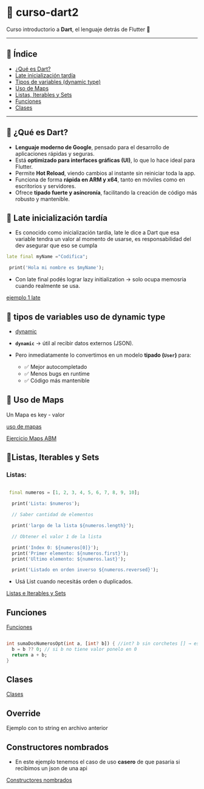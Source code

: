 # 📘 curso-dart2  
Curso introductorio a **Dart**, el lenguaje detrás de Flutter 🚀  

---

## 📑 Índice
- [¿Qué es Dart?](#-qué-es-dart)  
- [Late inicialización tardía](#-late-inicialización-tardía)  
- [Tipos de variables (dynamic type)](#-tipos-de-variables-uso-de-dynamic-type)  
- [Uso de Maps](#-uso-de-maps)  
- [Listas, Iterables y Sets](#listas-iterables-y-sets)  
- [Funciones](#funciones)  
- [Clases](#clases)  

---

## 🔹 ¿Qué es Dart?  

- **Lenguaje moderno de Google**, pensado para el desarrollo de aplicaciones rápidas y seguras.  
- Está **optimizado para interfaces gráficas (UI)**, lo que lo hace ideal para Flutter.  
- Permite **Hot Reload**, viendo cambios al instante sin reiniciar toda la app.  
- Funciona de forma **rápida en ARM y x64**, tanto en móviles como en escritorios y servidores.  
- Ofrece **tipado fuerte y asíncronía**, facilitando la creación de código más robusto y mantenible.  

## 🔹 Late inicialización tardía

- Es conocido como inicialización tardia, late le dice a Dart que esa variable tendra un valor al momento de usarse, es responsabilidad del dev asegurar que eso se cumpla

```dart
late final myName ="Codifica";

 print('Hola mi nombre es $myName');
```

- Con late final podés lograr lazy initialization → solo ocupa memosria cuando realmente se usa.

[ejemplo 1 late](01_dart-intro/01_ejemplo1.dart)

## 🔹 tipos de variables uso de dynamic type

- [dynamic ](01_dart-intro/02_tipos-de-variables.dart)

- **`dynamic`** → útil al recibir datos externos (JSON).  

- Pero inmediatamente lo convertimos en un modelo **tipado (`User`)** para:  
  - ✅ Mejor autocompletado  
  - ✅ Menos bugs en runtime  
  - ✅ Código más mantenible  


## 🔹 Uso de Maps


Un Mapa es key - valor 

[uso de mapas](01_dart-intro/03_uso_maps.dart)

[Ejercicio Maps ABM](01_dart-intro/03b_ejercicioMaps.dart)

## 🔹Listas, Iterables y Sets


### Listas:

```dart

 final numeros = [1, 2, 3, 4, 5, 6, 7, 8, 9, 10];

  print('Lista: $numeros');

  // Saber cantidad de elementos

  print('largo de la lista ${numeros.length}');

  // Obtener el valor 1 de la lista

  print('Index 0: ${numeros[0]}');
  print('Primer elemento: ${numeros.first}');
  print('Ultimo elemento: ${numeros.last}');

  print('Listado en orden inverso ${numeros.reversed}');

```

- Usá List cuando necesitás orden o duplicados.

[Listas e Iterables y Sets](01_dart-intro/04_List_Iterables_y_sets.dart)

## Funciones


[Funciones](01_dart-intro/05_funciones.dart)


```dart

int sumaDosNumerosOpt(int a, [int? b]) { //int? b sin corchetes [] → es obligatorio pasar un segundo argumento, aunque sea null.
  b = b ?? 0; // si b no tiene valor ponelo en 0
  return a + b; 
}


```

## Clases

[Clases](01_dart-intro/06_clases.dart)

## Override

Ejemplo con to string en archivo anterior

## Constructores nombrados

- En este ejemplo tenemos el caso de uso **casero** de que pasaria si recibimos un json de una api

[Constructores nombrados](01_dart-intro/07_constructoresNombrados.dart)